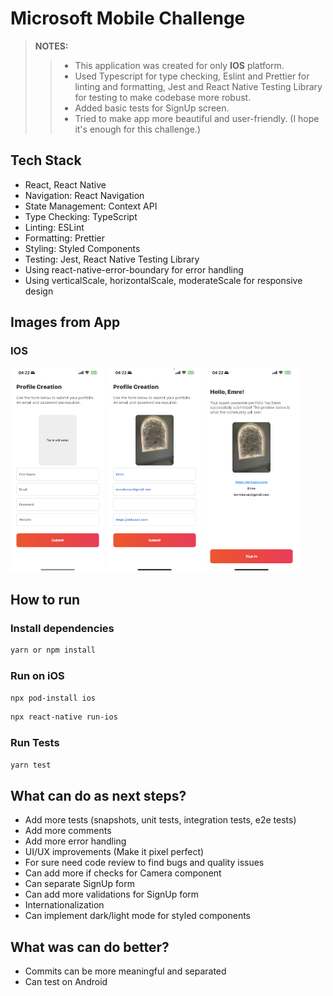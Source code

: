 
# Microsoft Mobile Challenge
> **NOTES:** 
>> - This application was created for only **IOS** platform.
>> - Used Typescript for type checking, Eslint and Prettier for linting and formatting, Jest and React Native Testing Library for testing to make codebase more robust.
>> - Added basic tests for SignUp screen.
>> - Tried to make app more beautiful and user-friendly. (I hope it's enough for this challenge.)

## Tech Stack
- React, React Native
- Navigation: React Navigation
- State Management: Context API
- Type Checking: TypeScript
- Linting: ESLint
- Formatting: Prettier
- Styling: Styled Components
- Testing: Jest, React Native Testing Library
- Using react-native-error-boundary for error handling
- Using verticalScale, horizontalScale, moderateScale for responsive design


## Images from App
### IOS
<img src="https://github.com/mrkacan/MicrosoftChallange/blob/master/githubAssets/1a.PNG?raw=true" width="30%"> <img src="https://github.com/mrkacan/MicrosoftChallange/blob/master/githubAssets/2a.PNG?raw=true" width="30%"> <img src="https://github.com/mrkacan/MicrosoftChallange/blob/master/githubAssets/3a.PNG?raw=true" width="30%">

## How to run
### Install dependencies
```bash
yarn or npm install
```

### Run on iOS
```bash
npx pod-install ios
```
```bash
npx react-native run-ios
```
### Run Tests
```bash
yarn test
```

## What can do as next steps?
- Add more tests (snapshots, unit tests, integration tests, e2e tests)
- Add more comments
- Add more error handling
- UI/UX improvements (Make it pixel perfect)
- For sure need code review to find bugs and quality issues
- Can add more if checks for Camera component
- Can separate SignUp form
- Can add more validations for SignUp form
- Internationalization
- Can implement dark/light mode for styled components

## What was can do better?
- Commits can be more meaningful and separated
- Can test on Android

